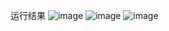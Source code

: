 运行结果
![image](https://github.com/sevenshi/substrate_study/blob/main/kitties/WX20220914-093159@2x.png)
![image](https://github.com/sevenshi/substrate_study/blob/main/kitties/WX20220914-093258@2x.png)
![image](https://github.com/sevenshi/substrate_study/blob/main/kitties/WX20220914-093321@2x.png)